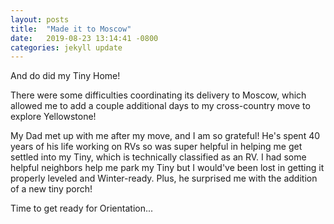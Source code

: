 ```yaml
---
layout: posts
title:  "Made it to Moscow"
date:   2019-08-23 13:14:41 -0800
categories: jekyll update
---
```

And do did my Tiny Home!

There were some difficulties coordinating its delivery to Moscow, which allowed me to add a couple additional days to my cross-country move to explore Yellowstone! 

My Dad met up with me after my move, and I am so grateful!  He's spent 40 years of his life working on RVs so was super helpful in helping me get settled into my Tiny, which is technically classified as an RV.  I had some helpful neighbors help me park my Tiny but I would've been lost in getting it properly leveled and Winter-ready.  Plus, he surprised me with the addition of a new tiny porch!

Time to get ready for Orientation...